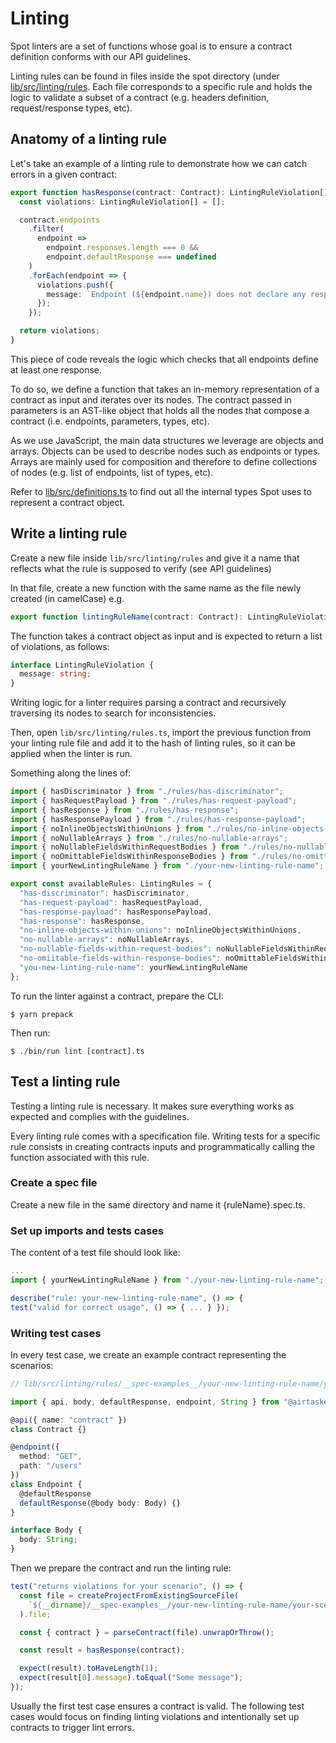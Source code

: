# Linting

Spot linters are a set of functions whose goal is to ensure a contract definition conforms with our API guidelines.

Linting rules can be found in files inside the spot directory (under [lib/src/linting/rules](/lib/src/linting/rules). Each file corresponds to a specific rule and holds the logic to validate a subset of a contract (e.g. headers definition, request/response types, etc).

## Anatomy of a linting rule

Let's take an example of a linting rule to demonstrate how we can catch errors in a given contract:

```typescript
export function hasResponse(contract: Contract): LintingRuleViolation[] {
  const violations: LintingRuleViolation[] = [];

  contract.endpoints
    .filter(
      endpoint =>
        endpoint.responses.length === 0 &&
        endpoint.defaultResponse === undefined
    )
    .forEach(endpoint => {
      violations.push({
        message: `Endpoint (${endpoint.name}) does not declare any response`
      });
    });

  return violations;
}
```

This piece of code reveals the logic which checks that all endpoints define at least one response.

To do so, we define a function that takes an in-memory representation of a contract as input and iterates over its nodes. The contract passed in parameters is an AST-like object that holds all the nodes that compose a contract (i.e. endpoints, parameters, types, etc).

As we use JavaScript, the main data structures we leverage are objects and arrays. Objects can be used to describe nodes such as endpoints or types. Arrays are mainly used for composition and therefore to define collections of nodes (e.g. list of endpoints, list of types, etc).

Refer to [lib/src/definitions.ts](lib/src/definitions.ts) to find out all the internal types Spot uses to represent a contract object.

## Write a linting rule

Create a new file inside `lib/src/linting/rules` and give it a name that reflects what the rule is supposed to verify (see API guidelines)

In that file, create a new function with the same name as the file newly created (in camelCase) e.g.

```typescript
export function lintingRuleName(contract: Contract): LintingRuleViolation[] { ... }
```

The function takes a contract object as input and is expected to return a list of violations, as follows:

```typescript
interface LintingRuleViolation {
  message: string;
}
```

Writing logic for a linter requires parsing a contract and recursively traversing its nodes to search for inconsistencies.

Then, open `lib/src/linting/rules.ts`, import the previous function from your linting rule file and add it to the hash of linting rules, so it can be applied when the linter is run.

Something along the lines of:

```typescript
import { hasDiscriminator } from "./rules/has-discriminator";
import { hasRequestPayload } from "./rules/has-request-payload";
import { hasResponse } from "./rules/has-response";
import { hasResponsePayload } from "./rules/has-response-payload";
import { noInlineObjectsWithinUnions } from "./rules/no-inline-objects-within-unions";
import { noNullableArrays } from "./rules/no-nullable-arrays";
import { noNullableFieldsWithinRequestBodies } from "./rules/no-nullable-fields-within-request-bodies";
import { noOmittableFieldsWithinResponseBodies } from "./rules/no-omittable-fields-within-response-bodies";
import { yourNewLintingRuleName } from "./your-new-linting-rule-name";

export const availableRules: LintingRules = {
  "has-discriminator": hasDiscriminator,
  "has-request-payload": hasRequestPayload,
  "has-response-payload": hasResponsePayload,
  "has-response": hasResponse,
  "no-inline-objects-within-unions": noInlineObjectsWithinUnions,
  "no-nullable-arrays": noNullableArrays,
  "no-nullable-fields-within-request-bodies": noNullableFieldsWithinRequestBodies,
  "no-omiitable-fields-within-response-bodies": noOmittableFieldsWithinResponseBodies,
  "you-new-linting-rule-name": yourNewLintingRuleName
};
```

To run the linter against a contract, prepare the CLI:

```
$ yarn prepack
```

Then run:

```
$ ./bin/run lint [contract].ts
```

## Test a linting rule

Testing a linting rule is necessary. It makes sure everything works as expected and complies with the guidelines.

Every linting rule comes with a specification file. Writing tests for a specific rule consists in creating contracts inputs and programmatically calling the function associated with this rule.

### Create a spec file

Create a new file in the same directory and name it {ruleName}.spec.ts.

### Set up imports and tests cases

The content of a test file should look like:

```typescript
...
import { yourNewLintingRuleName } from "./your-new-linting-rule-name";

describe("rule: your-new-linting-rule-name", () => {
test("valid for correct usage", () => { ... } });
```

### Writing test cases

In every test case, we create an example contract representing the scenarios:

```typescript
// lib/src/linting/rules/__spec-examples__/your-new-linting-rule-name/your-scenario.ts

import { api, body, defaultResponse, endpoint, String } from "@airtasker/spot";

@api({ name: "contract" })
class Contract {}

@endpoint({
  method: "GET",
  path: "/users"
})
class Endpoint {
  @defaultResponse
  defaultResponse(@body body: Body) {}
}

interface Body {
  body: String;
}
```

Then we prepare the contract and run the linting rule:

```typescript
test("returns violations for your scenario", () => {
  const file = createProjectFromExistingSourceFile(
    `${__dirname}/__spec-examples__/your-new-linting-rule-name/your-scenario.ts`
  ).file;

  const { contract } = parseContract(file).unwrapOrThrow();

  const result = hasResponse(contract);

  expect(result).toHaveLength(1);
  expect(result[0].message).toEqual("Some message");
});
```

Usually the first test case ensures a contract is valid. The following test cases would focus on finding linting violations and intentionally set up contracts to trigger lint errors.
